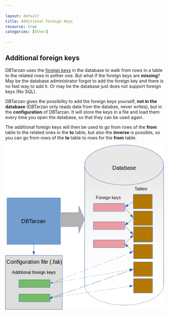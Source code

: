 ```yaml
---

layout: default
title: Additional Foreign Keys
resource: true
categories: [Other]

---
```


## Additional foreign keys

DBTarzan uses the [foreign keys](ForeignKeys.html) in the database to walk from rows in a table to the related rows in aother one.
But what if the foreign keys are **missing**?
May be the database administrator forgot to add the foreign key and there is no fast way to add it.
Or may be the database just does not support foreign keys (No SQL).

DBTarzan gives the possibility to add the foreign keys yourself, **not in the database** (DBTarzan only reads data from the databse, never writes), but in the **configuration** of DBTarzan.
It will store the keys in a file and load them every time you open the database, so that they can be used again.

The additional foreign keys will then be used to go from rows of the **from** table to the related ones in the **to** table, but also the **inverse** is possible, so you can go from rows of the **to** table to rows for the **from** table.


![Additiional foreign keys](images/additionalForeignKeys.png)



